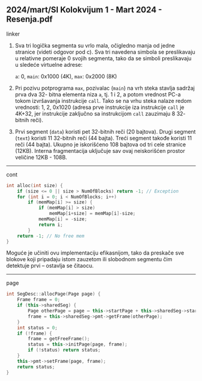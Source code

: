 2024/mart/SI Kolokvijum 1 - Mart 2024 - Resenja.pdf
--------------------------------------------------------------------------------
linker

1. Sva tri logička segmenta su vrlo mala, očigledno manja od jedne stranice (videti odgovor pod c). Sva tri navedena simbola se preslikavaju u relativne pomeraje 0 svojih segmenta, tako da se simboli preslikavaju u sledeće virtuelne adrese:
   
   `a`: 0, `main`: 0x1000 (4K), `max`: 0x2000 (8K)
2. Pri pozivu potprograma `max`, pozivalac (`main`) na vrh steka stavlja sadržaj prva dva 32- bitna elementa niza `a`, tj. 1 i 2, a potom vrednost PC-a tokom izvršavanja instrukcije `call`. Tako se na vrhu steka nalaze redom vrednosti: 1, 2, 0x1020 (adresa prve instrukcije iza instrukcije `call` je 4K+32, jer instrukcije zaključno sa instrukcijom `call` zauzimaju 8 32- bitnih reči).
3. Prvi segment (`data`) koristi pet 32-bitnih reči (20 bajtova). Drugi segment (`text`) koristi 11 32-bitnih reči (44 bajta). Treći segment takođe koristi 11 reči (44 bajta). Ukupno je iskorišćeno 108 bajtova od tri cele stranice (12KB). Interna fragmentacija uključuje sav ovaj neiskorišćen prostor veličine 12KB - 108B.

--------------------------------------------------------------------------------
cont

```cpp
int alloc(int size) {
    if (size <= 0 || size > NumOfBlocks) return -1; // Exception
    for (int i = 0; i < NumOfBlocks; i++)
        if (memMap[i] >= size) {
            if (memMap[i] > size)
                memMap[i+size] = memMap[i]-size;
            memMap[i] = -size;
            return i;
        }
    return -1; // No free mem
}
```
Moguće je učiniti ovu implementaciju efikasnijom, tako da preskače sve blokove koji pripadaju istom zauzetom ili slobodnom segmentu čim detektuje prvi – ostavlja se čitaocu.

--------------------------------------------------------------------------------
page

```cpp
int SegDesc::allocPage(Page page) {
    Frame frame = 0;
    if (this->sharedSeg) {
        Page otherPage = page – this->startPage + this->sharedSeg->startPage;
        frame = this->sharedSeg->pmt->getFrame(otherPage);
    }
    int status = 0;
    if (!frame) {
        frame = getFreeFrame();
        status = this->initPage(page, frame);
        if (!status) return status;
    }
    this->pmt->setFrame(page, frame);
    return status;
}
```
